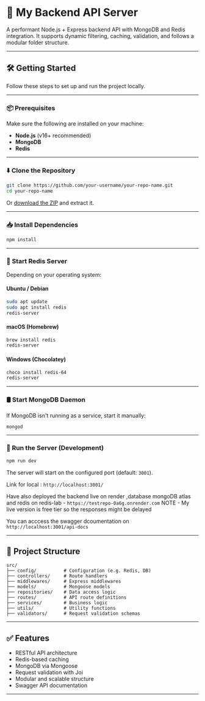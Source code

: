 
# 🚀 My Backend API Server

A performant Node.js + Express backend API with MongoDB and Redis integration. It supports dynamic filtering, caching, validation, and follows a modular folder structure.

---

## 🛠️ Getting Started

Follow these steps to set up and run the project locally.

---

### 📦 Prerequisites

Make sure the following are installed on your machine:

- **Node.js** (v16+ recommended)
- **MongoDB**
- **Redis**

---

### ⬇️ Clone the Repository

```bash
git clone https://github.com/your-username/your-repo-name.git
cd your-repo-name
```

Or [download the ZIP](https://github.com/Harsh72019/TestRepo/archive/refs/heads/main.zip) and extract it.

---

### 📥 Install Dependencies

```bash
npm install
```

---

### 🧠 Start Redis Server

Depending on your operating system:

#### Ubuntu / Debian

```bash
sudo apt update
sudo apt install redis
redis-server
```

#### macOS (Homebrew)

```bash
brew install redis
redis-server
```

#### Windows (Chocolatey)

```bash
choco install redis-64
redis-server
```

---

### 🛢️ Start MongoDB Daemon

If MongoDB isn't running as a service, start it manually:

```bash
mongod
```

---

### 🔄 Run the Server (Development)

```bash
npm run dev
```

The server will start on the configured port (default: `3001`).

Link for local : `http://localhost:3001/`

Have also deployed the backend live on render ,database mongoDB atlas and redis on redis-lab - `https://testrepo-0a6g.onrender.com` 
NOTE - My live version is free tier so the responses might be delayed

You can acccess the swagger dcoumentation on `http://localhost:3001/api-docs`

---

## 📂 Project Structure

```
src/
├── config/          # Configuration (e.g. Redis, DB)
├── controllers/     # Route handlers
├── middlewares/     # Express middlewares
├── models/          # Mongoose models
├── repositories/    # Data access logic
├── routes/          # API route definitions
├── services/        # Business logic
├── utils/           # Utility functions
├── validators/      # Request validation schemas
```

---

## ✅ Features

- RESTful API architecture
- Redis-based caching
- MongoDB via Mongoose
- Request validation with Joi
- Modular and scalable structure
- Swagger API documentation

---



